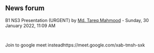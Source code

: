 <h2>News forum</h2><a href="https://moodle.cse.buet.ac.bd/user/view.php?id=1767&course=651"></a>
B1 NS3 Presentation (URGENT)
by <a href="https://moodle.cse.buet.ac.bd/user/view.php?id=1767&course=651">Md. Tareq Mahmood</a> - Sunday, 30 January 2022, 11:09 AM


 

Join to google meet insteadhttps://meet.google.com/xab-tmsh-sxk<br />






